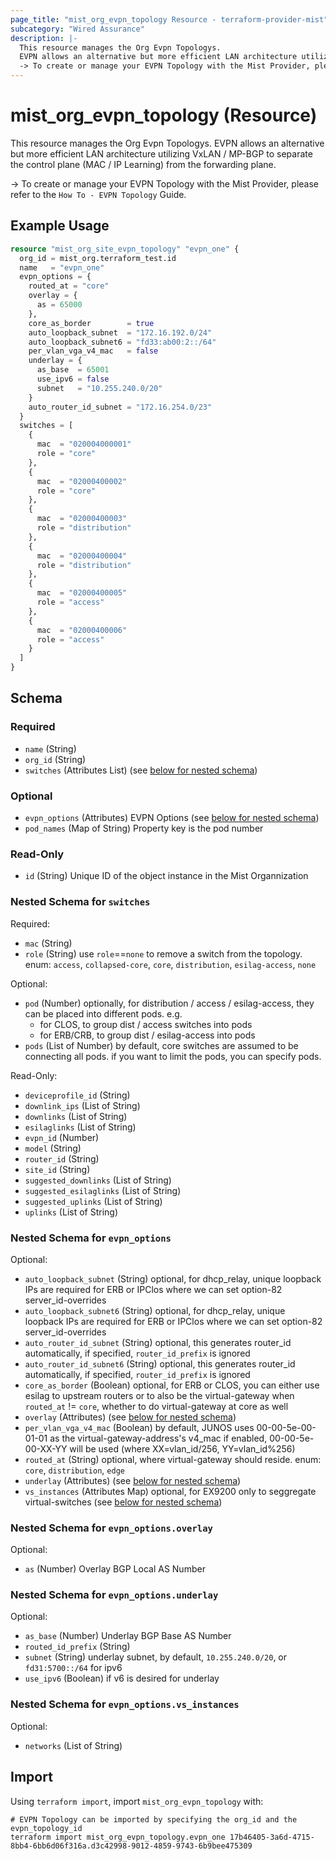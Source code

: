 ```yaml
---
page_title: "mist_org_evpn_topology Resource - terraform-provider-mist"
subcategory: "Wired Assurance"
description: |-
  This resource manages the Org Evpn Topologys.
  EVPN allows an alternative but more efficient LAN architecture utilizing VxLAN / MP-BGP to separate the control plane (MAC / IP Learning) from the forwarding plane.
  -> To create or manage your EVPN Topology with the Mist Provider, please refer to the How To - EVPN Topology Guide.
---
```


# mist_org_evpn_topology (Resource)

This resource manages the Org Evpn Topologys.
EVPN allows an alternative but more efficient LAN architecture utilizing VxLAN / MP-BGP to separate the control plane (MAC / IP Learning) from the forwarding plane.

-> To create or manage your EVPN Topology with the Mist Provider, please refer to the `How To - EVPN Topology` Guide.


## Example Usage

```terraform
resource "mist_org_site_evpn_topology" "evpn_one" {
  org_id = mist_org.terraform_test.id
  name   = "evpn_one"
  evpn_options = {
    routed_at = "core"
    overlay = {
      as = 65000
    },
    core_as_border        = true
    auto_loopback_subnet  = "172.16.192.0/24"
    auto_loopback_subnet6 = "fd33:ab00:2::/64"
    per_vlan_vga_v4_mac   = false
    underlay = {
      as_base  = 65001
      use_ipv6 = false
      subnet   = "10.255.240.0/20"
    }
    auto_router_id_subnet = "172.16.254.0/23"
  }
  switches = [
    {
      mac  = "020004000001"
      role = "core"
    },
    {
      mac  = "02000400002"
      role = "core"
    },
    {
      mac  = "02000400003"
      role = "distribution"
    },
    {
      mac  = "02000400004"
      role = "distribution"
    },
    {
      mac  = "02000400005"
      role = "access"
    },
    {
      mac  = "02000400006"
      role = "access"
    }
  ]
}
```

<!-- schema generated by tfplugindocs -->
## Schema

### Required

- `name` (String)
- `org_id` (String)
- `switches` (Attributes List) (see [below for nested schema](#nestedatt--switches))

### Optional

- `evpn_options` (Attributes) EVPN Options (see [below for nested schema](#nestedatt--evpn_options))
- `pod_names` (Map of String) Property key is the pod number

### Read-Only

- `id` (String) Unique ID of the object instance in the Mist Organnization

<a id="nestedatt--switches"></a>
### Nested Schema for `switches`

Required:

- `mac` (String)
- `role` (String) use `role`==`none` to remove a switch from the topology. enum: `access`, `collapsed-core`, `core`, `distribution`, `esilag-access`, `none`

Optional:

- `pod` (Number) optionally, for distribution / access / esilag-access, they can be placed into different pods. e.g. 
  * for CLOS, to group dist / access switches into pods
  * for ERB/CRB, to group dist / esilag-access into pods
- `pods` (List of Number) by default, core switches are assumed to be connecting all pods. 
if you want to limit the pods, you can specify pods.

Read-Only:

- `deviceprofile_id` (String)
- `downlink_ips` (List of String)
- `downlinks` (List of String)
- `esilaglinks` (List of String)
- `evpn_id` (Number)
- `model` (String)
- `router_id` (String)
- `site_id` (String)
- `suggested_downlinks` (List of String)
- `suggested_esilaglinks` (List of String)
- `suggested_uplinks` (List of String)
- `uplinks` (List of String)


<a id="nestedatt--evpn_options"></a>
### Nested Schema for `evpn_options`

Optional:

- `auto_loopback_subnet` (String) optional, for dhcp_relay, unique loopback IPs are required for ERB or IPClos where we can set option-82 server_id-overrides
- `auto_loopback_subnet6` (String) optional, for dhcp_relay, unique loopback IPs are required for ERB or IPClos where we can set option-82 server_id-overrides
- `auto_router_id_subnet` (String) optional, this generates router_id automatically, if specified, `router_id_prefix` is ignored
- `auto_router_id_subnet6` (String) optional, this generates router_id automatically, if specified, `router_id_prefix` is ignored
- `core_as_border` (Boolean) optional, for ERB or CLOS, you can either use esilag to upstream routers or to also be the virtual-gateway
when `routed_at` != `core`, whether to do virtual-gateway at core as well
- `overlay` (Attributes) (see [below for nested schema](#nestedatt--evpn_options--overlay))
- `per_vlan_vga_v4_mac` (Boolean) by default, JUNOS uses 00-00-5e-00-01-01 as the virtual-gateway-address's v4_mac
if enabled, 00-00-5e-00-XX-YY will be used (where XX=vlan_id/256, YY=vlan_id%256)
- `routed_at` (String) optional, where virtual-gateway should reside. enum: `core`, `distribution`, `edge`
- `underlay` (Attributes) (see [below for nested schema](#nestedatt--evpn_options--underlay))
- `vs_instances` (Attributes Map) optional, for EX9200 only to seggregate virtual-switches (see [below for nested schema](#nestedatt--evpn_options--vs_instances))

<a id="nestedatt--evpn_options--overlay"></a>
### Nested Schema for `evpn_options.overlay`

Optional:

- `as` (Number) Overlay BGP Local AS Number


<a id="nestedatt--evpn_options--underlay"></a>
### Nested Schema for `evpn_options.underlay`

Optional:

- `as_base` (Number) Underlay BGP Base AS Number
- `routed_id_prefix` (String)
- `subnet` (String) underlay subnet, by default, `10.255.240.0/20`, or `fd31:5700::/64` for ipv6
- `use_ipv6` (Boolean) if v6 is desired for underlay


<a id="nestedatt--evpn_options--vs_instances"></a>
### Nested Schema for `evpn_options.vs_instances`

Optional:

- `networks` (List of String)



## Import
Using `terraform import`, import `mist_org_evpn_topology` with:
```shell
# EVPN Topology can be imported by specifying the org_id and the evpn_topology_id
terraform import mist_org_evpn_topology.evpn_one 17b46405-3a6d-4715-8bb4-6bb6d06f316a.d3c42998-9012-4859-9743-6b9bee475309
```